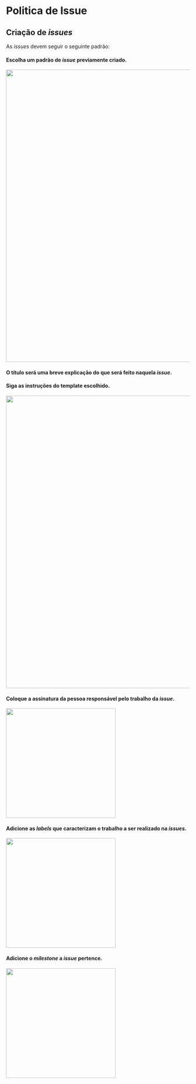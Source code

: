 # Politica de Issue

## Criação de _issues_

As _issues_ devem seguir o seguinte padrão:

#### Escolha um padrão de _issue_ previamente criado.

<img src="https://user-images.githubusercontent.com/57872849/181662709-5c970930-a90a-47f2-b729-5470daf32fb7.png" width="800">

#### O título será uma breve explicação do que será feito naquela _issue_.  

#### Siga as instruções do template escolhido.  

<img src="https://user-images.githubusercontent.com/57872849/181662817-a22131b0-23c4-46af-b180-cc0dd4ec9e19.png" width="800">

#### Coloque a assinatura da pessoa responsável pelo trabalho da _issue_.  

<img src="https://user-images.githubusercontent.com/57872849/181663332-1f52c00f-183e-457d-9ba2-31bb6525b382.png" width="300">

#### Adicione as _labels_ que caracterizam o trabalho a ser realizado na _issues_.

<img src="https://user-images.githubusercontent.com/57872849/181663149-7622a2f1-0cb0-4e47-b6e0-6c056cf2eddc.png" width="300">

#### Adicione o _milestone_ a _issue_ pertence.

<img src="https://user-images.githubusercontent.com/57872849/181663407-91a910ae-6c51-493d-ac2a-61fc37f798a0.png" width="300">